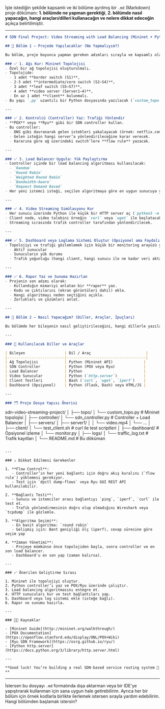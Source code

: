 İşte istediğin şekilde kapsamlı ve iki bölüme ayrılmış bir `.md` (Markdown) proje dökümanı:
**1. bölümde ne yapman gerektiği**,
**2. bölümde nasıl yapacağın, hangi araçları/dilleri kullanacağın ve nelere dikkat edeceğin** açıkça belirtilmiştir.

---

```markdown
# SDN Final Project: Video Streaming with Load Balancing (Mininet + Python)

## 📘 Bölüm 1 – Projede Yapılacaklar (Ne Yapmalıyım?)

Bu bölüm, proje boyunca yapman gereken adımları sırayla ve kapsamlı olarak özetlemektedir.

### ✅ 1. Ağı Kur: Mininet Topolojisi
- Özel bir ağ topolojisi oluşturulmalı.
- Topolojide:
  - 1 adet **border switch (S1)**,
  - 2-3 adet **intermediate/core switch (S2–S4)**,
  - 3 adet **leaf switch (S5–S7)**,
  - 4 adet **video server (Server1–4)**,
  - En az 1 adet **client** bulunmalı.
- Bu yapı `.py` uzantılı bir Python dosyasında yazılacak (`custom_topo.py`).

---

### ✅ 2. Kontrolcü (Controller) Yaz: Trafiği Yönlendir
- **POX** veya **Ryu** gibi bir SDN controller kullan.
- Bu controller:
  - DNS gibi davranarak gelen istekleri yakalayacak (örnek: netflix.com).
  - Gelen isteğin hangi server’a yönlendirileceğine karar verecek.
  - Kararına göre ağ üzerindeki switch’lere **flow rule** yazacak.

---

### ✅ 3. Load Balancer Uygula: Yük Paylaştırma
- Controller içinde bir load balancing algoritması kullanılacak:
  - `Random`
  - `Round Robin`
  - `Weighted Round Robin`
  - `Bandwidth-Aware`
  - `Request Demand Based`
- Her yeni istemci isteği, seçilen algoritmaya göre en uygun sunucuya yönlendirilecek.

---

### ✅ 4. Video Streaming Simülasyonu Kur
- Her sunucu üzerinde Python ile küçük bir HTTP server aç (`python3 -m http.server`).
- Client node, video talebini örneğin `curl` veya `wget` ile başlatacak.
- Streaming sırasında trafik controller tarafından yönlendirilecek.

---

### ✅ 5. Dashboard veya Loglama Sistemi Oluştur (Opsiyonel ama Faydalı)
- Topolojiyi ve trafiği gözlemlemek için küçük bir monitoring arayüzü yapabilirsin:
  - Aktif sunucular
  - Sunucuların yük durumu
  - Trafik yoğunluğu (hangi client, hangi sunucu ile ne kadar veri aktardı)

---

### ✅ 6. Rapor Yaz ve Sunuma Hazırlan
- Projenin son adımı olarak:
  - Kullandığın mimariyi anlatan bir **rapor** yaz.
  - Kodu ve çıktılarını (ekran görüntüleri dahil) ekle.
  - Hangi algoritmayı neden seçtiğini açıkla.
  - Zorlukları ve çözümleri anlat.

---

## 🧠 Bölüm 2 – Nasıl Yapacağım? (Diller, Araçlar, İpuçları)

Bu bölümde her bileşenin nasıl geliştirileceğini, hangi dillerle yazılacağını ve nelere dikkat etmen gerektiğini öğrenebilirsin.

---

### 🔧 Kullanılacak Diller ve Araçlar

| Bileşen                  | Dil / Araç                         |
|--------------------------|------------------------------------|
| Ağ Topolojisi            | Python (Mininet API)              |
| SDN Controller           | Python (POX veya Ryu)             |
| Load Balancer            | Python                            |
| Video Sunucular          | Python (`http.server`)            |
| Client Testleri          | Bash (`curl`, `wget`, `iperf`)    |
| Dashboard (Opsiyonel)    | Python (Flask, Dash) veya HTML/JS |

---

### 🗂 Proje Dosya Yapısı Önerisi

```

sdn-video-streaming-project/
│
├── topo/
│   └── custom\_topo.py              # Mininet topolojisi
│
├── controller/
│   └── sdn\_controller.py           # Controller + Load Balancer
│
├── servers/
│   ├── server1/
│   │   └── video.mp4
│   └── ...
│
├── client/
│   └── test\_client.sh              # curl ile test scriptleri
│
├── dashboard/                      # Opsiyonel izleme
│   └── monitor.py
│
├── logs/
│   └── traffic\_log.txt             # Trafik kayıtları
│
└── README.md                       # Bu döküman

```

---

### ⚠️ Dikkat Edilmesi Gerekenler

1. **Flow Control**:
   - Controller’ın her yeni bağlantı için doğru akış kuralını (`flow rule`) yüklemesi gerekiyor.
   - Test için `dpctl dump-flows` veya Ryu GUI REST API kullanılabilir.

2. **Bağlantı Testi**:
   - Sunucu ve istemciler arası bağlantıyı `ping`, `iperf`, `curl` ile test et.
   - Trafik yönlendirmesinin doğru olup olmadığını Wireshark veya `tcpdump` ile gözlemle.

3. **Algoritma Seçimi**:
   - En basit algoritma: `round robin`
   - Gelişmiş için: Bant genişliği ölç (iperf), cevap süresine göre seçim yap

4. **Zaman Yönetimi**:
   - Projeye mümkünse önce topolojiden başla, sonra controller ve en son load balancer.
   - Dashboard'u en son yap (zaman kalırsa).

---

### ✅ Önerilen Geliştirme Sırası

1. Mininet ile topolojiyi oluştur.
2. Python controller’ı yaz ve POX/Ryu üzerinde çalıştır.
3. Load balancing algoritmasını entegre et.
4. HTTP sunucuları kur ve test bağlantıları yap.
5. Dashboard veya log sistemi ekle (isteğe bağlı).
6. Rapor ve sunumu hazırla.

---

### 👨‍💻 Kaynaklar

- [Mininet Guide](http://mininet.org/walkthrough/)
- [POX Documentation](https://openflow.stanford.edu/display/ONL/POX+Wiki)
- [Ryu SDN Framework](https://osrg.github.io/ryu/)
- [Python http.server](https://docs.python.org/3/library/http.server.html)

---

**Good luck! You’re building a real SDN-based service routing system 🚀**
```

---

İstersen bu dosyayı `.md` formatında dışa aktarman veya bir IDE'ye yapıştırarak kullanman için sana uygun hale getirebilirim. Ayrıca her bir bölüm için örnek kodlarla birlikte ilerlemek istersen sırayla yardım edebilirim. Hangi bölümden başlamak istersin?

